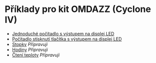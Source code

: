 # Příklady pro kit OMDAZZ (Cyclone IV)

- [Jednoduché počítadlo s výstupem na displej LED](./BCD_counter)
- [Počítadlo stisknutí tlačítka s výstupem na displej LED](./BCD_counter_button)
- [Stopky]() _Připravuji_
- [Hodiny]() _Připravuji_
- [Čtení teploty]() _Připravuji_

